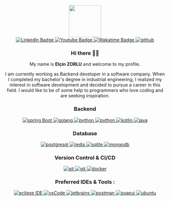[I believe in center aligned 🤲]: #

<div align="center">
  
[this is for the picture]: #	
<div id="header">
<img src="https://media.giphy.com/media/M9gbBd9nbDrOTu1Mqx/giphy.gif" width="100"/>
</div>
  
[badges i got it from shields.io ... anyone can copy and paste the link and change the parameters to test out, atleast thats how i did it]: #  
<div id="badges">
<a href="https://www.linkedin.com/in/elcinzorlu/">
  <img src="https://img.shields.io/badge/LinkedIn-blue?style=for-the-badge&logo=linkedin&logoColor=white" alt="LinkedIn Badge"/>
</a>
<a href="zorluelcinn@gmail.com">
  <img src="https://img.shields.io/badge/Gmail-white?style=for-the-badge&logo=gmail&logoColor=red" alt="Youtube Badge"/>
</a>
  <a href="https://wakatime.com/@elcinzorlu">
  <img src="https://img.shields.io/badge/Wakatime-pink?style=for-the-badge&logo=wakatime&logoColor=red" alt="Wakatime Badge"/>
</a>
    <a href="https://github.com/elcinzorlu" target="_blank">
    <img src="https://img.shields.io/badge/github-181717.svg?style=for-the-badge&logo=github&logoColor=white" alt="github" />
  </a>
</div>


### Hi there 👋🎉

My name is **Elçin ZORLU** and welcome to my profile.

I am currently working as Backend developer in a software company. When I completed my bachelor's degree in industrial engineering, I realized my interest in software development and decided to pursue a career in this field. I would like to be of some help to programmers who love coding and are seeking inspiration.
  

 <h3 align="center">Backend</h3>
<p align="center">
  <a href="https://spring.io/" target="_blank"> 
    <img src="https://img.shields.io/badge/spring%20boot-6DB33F.svg?style=for-the-badge&logo=springboot&logoColor=white" alt="spring Boot" /> 
  </a>
    <a href="https://go.dev/" target="_blank"> 
    <img src="https://img.shields.io/badge/go-abdbe3.svg?style=for-the-badge&logo=go&logoColor=blue" 
      alt="golang"/> 
  </a> 
  <a href="https://www.python.org/" target="_blank"> 
    <img src="https://img.shields.io/badge/python-ebdb34.svg?style=for-the-badge&logo=python&logoColor=blue" 
      alt="python"/> 
  </a> 
    <a href="https://www.python.org/" target="_blank"> 
    <img src="https://img.shields.io/badge/flask-f0f0d8.svg?style=for-the-badge&logo=flask&logoColor=blue" 
      alt="python"/> 
  </a> 
    <a href="https://kotlinlang.org/" target="_blank"> 
    <img src="https://img.shields.io/badge/kotlin-c846e8.svg?style=for-the-badge&logo=kotlin&logoColor=white" 
      alt="kotlin"/> 
  </a> 
      <a href="https://www.java.com/en/ target="_blank"> 
    <img src="https://img.shields.io/badge/Java-ED8B00?style=for-the-badge&logo=openjdk&logoColor=white" 
      alt="java"/> 
  </a> 
</p>
<h3 align="center">Database</h3>
<p align="center">
  <a href="https://www.postgresql.org" target="_blank"> 
    <img src="https://img.shields.io/badge/postgreSQL-4169E1.svg?style=for-the-badge&logo=postgresql&logoColor=white"
      alt="postgresql"/> 
  </a>
  <a href="https://redis.io" target="_blank"> 
    <img src="https://img.shields.io/badge/redis-DC382D.svg?style=for-the-badge&logo=redis&logoColor=white"
      alt="redis"/>
  </a>
  <a href="https://www.sqlite.org/" target="_blank"> 
    <img src="https://img.shields.io/badge/sqlite-003B57.svg?style=for-the-badge&logo=sqlite&logoColor=white"
      alt="sqlite"/> 
  </a>
  <a href="https://www.mongodb.com/" target="_blank"> 
    <img src="https://img.shields.io/badge/mongodb-47A248.svg?style=for-the-badge&logo=mongodb&logoColor=white"
      alt="mongodb"/> 
  </a> 
</p>
<h3 align="center">Version Control & CI/CD</h3>
<p align="center">
  <a href="https://git-scm.com/" target="_blank">
    <img src="https://img.shields.io/badge/git-F05032.svg?style=for-the-badge&logo=git&logoColor=white"
      alt="git"/>
  </a>
  <a href="https://gitlab.com/Elanza-48" target="_blank">
    <img src="https://img.shields.io/badge/gitlab-181717.svg?style=for-the-badge&logo=gitlab&logoColor=white"
      alt="git"/>
  </a>
    <a href="https://www.docker.com/" target="_blank">
    <img src="https://img.shields.io/badge/docker-2496ED.svg?style=for-the-badge&logo=docker&logoColor=white"
      alt="docker"/>
  </a>
</p>
<h3 align="center">Preferred IDEs  & Tools :</h3>
<p align="center"> 
  <a href="https://eclipse.org" target="_blank">
    <img src="https://img.shields.io/badge/eclipse-2C2255.svg?style=for-the-badge&logo=eclipse&logoColor=white" alt="eclipse IDE"/> 
  </a>
  <a href="https://code.visualstudio.com/" target="_blank">
    <img src="https://img.shields.io/badge/vscode-007ACC.svg?style=for-the-badge&logo=visualstudiocode&logoColor=white" alt="vsCode"/> 
  </a>
  <a href="https://www.jetbrains.com/" target="_blank">
    <img src="https://img.shields.io/badge/jetbrains%20IDE-000000.svg?style=for-the-badge&logo=jetbrains&logoColor=white" alt="jetbrains" />
  </a>
  <a href="https://postman.com" target="_blank"> 
    <img src="https://img.shields.io/badge/postman-FF6C37.svg?style=for-the-badge&logo=postman&logoColor=white" alt="postman"/>
  </a>
  <a href="https://www.soapui.org/" target="_blank">
    <img src="https://img.shields.io/badge/soapui-f5f507.svg?style=for-the-badge&logo=soap-ui&logoColor=white"
      alt="soapui"/>
  </a>
  <a href="https://ubuntu.com/" target="_blank"> 
    <img src="https://img.shields.io/badge/ubuntu-E95420.svg?style=for-the-badge&logo=ubuntu&logoColor=white" alt="ubuntu"/>
  </a>
</p>
</div>
